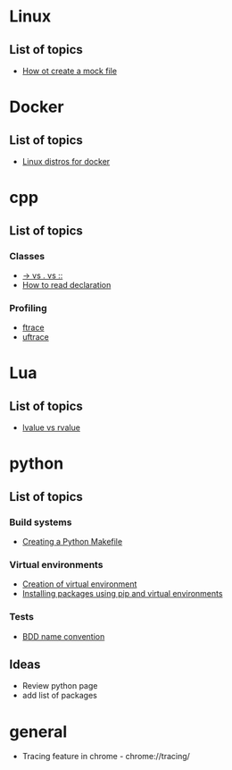 # Linux
## List of topics
* [How ot create a mock file](https://stackoverflow.com/questions/257844/quickly-create-a-large-file-on-a-linux-system)

# Docker
## List of topics
* [Linux distros for docker](https://medium.com/swlh/alpine-slim-stretch-buster-jessie-bullseye-bookworm-what-are-the-differences-in-docker-62171ed4531d)

# cpp
## List of topics
### Classes
* [-> vs . vs ::](https://stackoverflow.com/questions/11902791/what-is-the-difference-between-and-in-c)
* [How to read declaration]()
### Profiling
* [ftrace](https://en.wikipedia.org/wiki/Ftrace)
* [uftrace](https://github.com/namhyung/uftrace)

# Lua
## List of topics
* [lvalue vs rvalue](https://www.tutorialspoint.com/lua/lua_variables.htm)

# python
## List of topics
### Build systems
* [Creating a Python Makefile](https://earthly.dev/blog/python-makefile/)
### Virtual environments
* [Creation of virtual environment](https://docs.python.org/3/library/venv.html)
* [Installing packages using pip and virtual environments](https://packaging.python.org/en/latest/guides/installing-using-pip-and-virtual-environments/#creating-a-virtual-environment)
### Tests
* [BDD name convention](https://matheus.ro/2017/09/24/unit-test-naming-convention/)
## Ideas
   * Review python page
   * add list of packages

# general
* Tracing feature in chrome - chrome://tracing/
